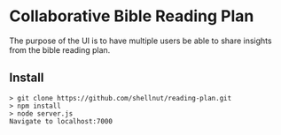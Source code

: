 Collaborative Bible Reading Plan
============

The purpose of the UI is to have multiple users be able to share insights from the bible reading plan.

Install
------------

~~~
> git clone https://github.com/shellnut/reading-plan.git
> npm install
> node server.js
Navigate to localhost:7000
~~~
